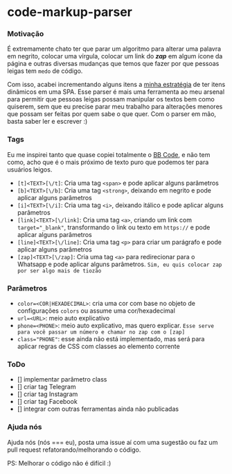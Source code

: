# code-markup-parser

### Motivação

É extremamente chato ter que parar um algoritmo para alterar uma palavra em negrito,
colocar uma vírgula, colocar um link do **_zap_** em algum ícone da página e outras
diversas mudanças que temos que fazer por que pessoas leigas tem `medo` de código.

Com isso, acabei incrementando alguns itens a [minha estratégia](https://g4rcez.github.io/criando-uma-biblioteca-js-01/)
de ter itens dinâmicos em uma SPA. Esse parser é mais uma ferramenta ao meu arsenal para
permitir que pessoas leigas possam manipular os textos bem como quiserem, sem que
eu precise parar meu trabalho para alterações menores que possam ser feitas
por quem sabe o que quer. Com o parser em mão, basta saber ler e escrever :)

### Tags

Eu me inspirei tanto que quase copiei totalmente o [BB Code](https://www.bbcode.org),
e não tem como, acho que é o mais próximo de texto puro que podemos ter para usuários leigos.

- `[t]<TEXT>[\/t]`: Cria uma tag `<span>` e pode aplicar alguns parâmetros
- `[b]<TEXT>[\/b]`: Cria uma tag `<strong>`, deixando em negrito e pode aplicar alguns parâmetros
- `[i]<TEXT>[\/i]`: Cria uma tag `<i>`, deixando itálico e pode aplicar alguns parâmetros
- `[link]<TEXT>[\/link]`: Cria uma tag `<a>`, criando um link com `target="_blank"`,
  transformando o link ou texto em `https://` e pode aplicar alguns parâmetros
- `[line]<TEXT>[\/line]`: Cria uma tag `<p>` para criar um parágrafo e pode aplicar alguns parâmetros
- `[zap]<TEXT>[\/zap]`: Cria uma tag `<a>` para redirecionar para o Whatsapp e pode aplicar alguns parâmetros.
  `Sim, eu quis colocar zap por ser algo mais de tiozão`

### Parâmetros

- `color=<COR|HEXADECIMAL>`: cria uma cor com base no objeto de configurações `colors` ou assume uma cor/hexadecimal
- `url=<URL>`: meio auto explicativo
- `phone=<PHONE>`: meio auto explicativo, mas quero explicar. `Esse serve para você passar um número e chamar no zap com o [zap]`
- `class="PHONE"`: esse ainda não está implementado, mas será para aplicar regras de CSS com classes ao elemento corrente

### ToDo

- [] implementar parâmetro class
- [] criar tag Telegram
- [] criar tag Instagram
- [] criar tag Facebook
- [] integrar com outras ferramentas ainda não publicadas

### Ajuda nós

Ajuda nós (nós === eu), posta uma issue aí com uma sugestão ou faz um pull request refatorando/melhorando
o código.

PS: Melhorar o código não é difícil :)
